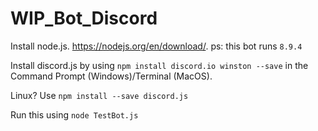 # WIP_Bot_Discord
Install node.js. https://nodejs.org/en/download/. ps: this bot runs ```8.9.4```

Install discord.js by using ```npm install discord.io winston --save``` in the Command Prompt (Windows)/Terminal (MacOS). 

Linux? Use ```npm install --save discord.js```

Run this using ```node TestBot.js```
